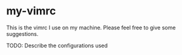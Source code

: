 my-vimrc
========

This is the vimrc I use on my machine. Please feel free to give some suggestions.

TODO: Describe the configurations used

